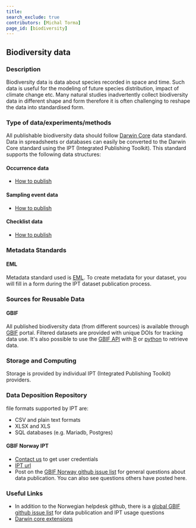 ```yaml
---
title: 
search_exclude: true
contributors: [Michal Torma]
page_id: [biodiversity]
---
```


## Biodiversity data

### Description
Biodiversity data is data about species recorded in space and time. Such data is useful for the modeling of future species distribution, impact of climate change etc. Many natural studies inadvertently collect biodiversity data in different shape and form therefore it is often challenging to reshape the data into standardised form.

### Type of data/experiments/methods
All publishable biodiversity data should follow [Darwin Core](https://dwc.tdwg.org/) data standard. Data in spreadsheets or databases can easily be converted to the Darwin Core standard using the IPT (Integrated Publishing Toolkit).
This standard supports the following data structures:

#### Occurrence data
- [How to publish](https://ipt.gbif.org/manual/en/ipt/2.4/occurrence-data)

#### Sampling event data
- [How to publish](https://ipt.gbif.org/manual/en/ipt/2.4/sampling-event-data)

#### Checklist data
- [How to publish](https://ipt.gbif.org/manual/en/ipt/2.4/checklist-data)

### Metadata Standards
#### EML
Metadata standard used is [EML](https://eml.ecoinformatics.org/). To create metadata for your dataset, you will fill in a form during the IPT dataset publication process.

### Sources for Reusable Data
#### GBIF
All published biodiversity data (from different sources) is available through [GBIF](https://gbif.org) portal. Filtered datasets are provided with unique DOIs for tracking data use. It's also possible to use the [GBIF API](https://www.gbif.org/developer/summary) with [R](https://cran.r-project.org/web/packages/rgbif/index.html) or [python](https://www.gbif.org/tool/OlyoYyRbKCSCkMKIi4oIT/pygbif-gbif-python-client) to retrieve data.

### Storage and Computing
Storage is provided by individual IPT (Integrated Publishing Toolkit) providers.

### Data Deposition Repository
file formats supported by IPT are:
- CSV and plain text formats
- XLSX and XLS
- SQL databases (e.g. Mariadb, Postgres)

#### GBIF Norway IPT
- [Contact us](mailto:helpdesk@gbif.no) to get user credentials
- [IPT url](https://ipt.gbif.no)
- Post on the [GBIF Norway github issue list](https://github.com/gbif-norway/helpdesk/issues) for general questions about data publication. You can also see questions others have posted here. 

### Useful Links
<!--Add a list of relevant external/global tools-->
- In addition to the Norwegian helpdesk github, there is a [global GBIF github issue list](https://github.com/gbif/ipt/issues?q=) for data publication and IPT usage questions
- [Darwin core extensions](https://rs.gbif.org/extension/)